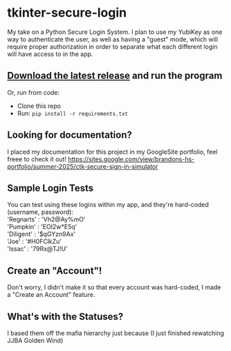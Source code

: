 # tkinter-secure-login
My take on a Python Secure Login System.  I plan to use my YubiKey as one way to authenticate the user, as well as having a "guest" mode, which will require proper authorization in order to separate what each different login will have access to in the app. 

## [Download the latest release](https://github.com/tkinter-secure-login/your-app/releases) and run the program
Or, run from code:
   - Clone this repo
   - Run: `pip install -r requirements.txt`

## Looking for documentation?
I placed my documentation for this project in my GoogleSite portfolio, feel freee to check it out!
https://sites.google.com/view/brandons-hs-portfolio/summer-2025/ctk-secure-sign-in-simulator

## Sample Login Tests
You can test using these logins within my app, and they're hard-coded (username, password): <br>
'Regnarts' : 'Vh2@Ay%mO' <br>
'Pumpkin' : 'EOI2w*E5q' <br>
'Diligent' : '$qGYzn9Ax' <br>
'Joe' : '#H0FClkZu' <br>
'Issac' : '79Rx@TJ!U' <br>

## Create an "Account"!
Don't worry, I didn't make it so that every account was hard-coded, I made a "Create an Account" feature.

## What's with the Statuses?
I based them off the mafia hierarchy just because (I just finished rewatching JJBA Golden Wind)
